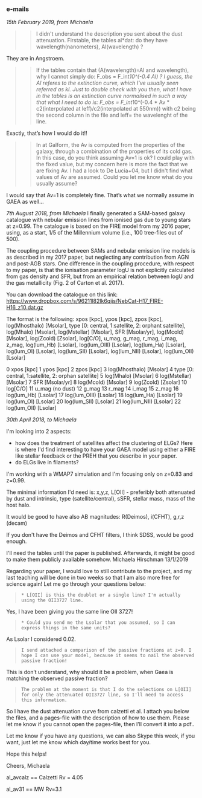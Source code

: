 ### e-mails ###

*15th February 2019, from Michaela*
> > I didn't understand the description you sent about the dust attenuation. 
> > Firstable, the tables al*dat: do they have wavelength(nanometers), Al(wavelength) ?  

They are in Angstroem. 

> > If the tables contain that (A(wavelength)=Al and wavelength), why I cannot simply do: F_obs = F_int*10^(-0.4 Al) ? I guess, the Al referes to the extinction curve, which I've usually seen referred as kl. Just to double check with you then, what I have in the tables is an extinction curve normalised  in such a way that what I need to do is: 
> > F_obs = F_int*10^(-0.4 * Av * c2(interpolated at leff)/c2(interpolated at 550nm)) 
> > with c2 being the second column in the file and leff= the wavelenght of the line.  

Exactly, that’s how I would do it!! 

> > In at  Galform, the Av is computed from the properties of the galaxy, through a combination of the properties of its cold gas. In this case, do you think assuming Av=1 is ok? I could play with the fixed value, but my concern here is more the fact that we are fixing Av. I had a look to De Lucia+04, but I didn't find what values of Av are assumed. Could you let me know what do you usually assume?  

I would say that Av=1 is completely fine. That’s what we normally assume in GAEA as well…

*7th August 2018, from Michaela*
I finally generated a SAM-based galaxy catalogue with nebular emission lines from ionised gas due to young stars at z=0.99. The catalogue is based on the FIRE model from my 2016 paper, using, as a start, 1/5 of the Millennium volume (i.e., 100 tree-files out of 500). 

The coupling procedure between SAMs and nebular emission line models is as described in my 2017 paper, but neglecting any contribution from AGN and post-AGB stars. One difference in the coupling procedure, with respect to my paper, is that the ionisation parameter logU is not explicitly calculated from gas density and SFR, but from an empirical relation between logU and the gas metallicity (Fig. 2 of Carton et al. 2017).

You can download the catalogue on this link:
https://www.dropbox.com/s/96211l82lk6qijs/NebCat-H17_FIRE-H16_z10.dat.gz

The format is the following:
xpos [kpc], ypos [kpc], zpos [kpc], log(Mhosthalo) [Msolar], type [0: central, 1:satellite, 2: orphant satellite], log(Mhalo) [Msolar], 
          log(Mstellar) [Msolar], SFR [Msolar/yr], log(Mcold) [Msolar], log(Zcold) [Zsolar], log[C/O], 
          u_mag, g_mag, r_mag, i_mag, z_mag, log(lum_Hb) [Lsolar], log(lum_OIII) [Lsolar], log(lum_Ha) [Lsolar], 
	log(lum_OI) [Lsolar], log(lum_SII) [Lsolar], log(lum_NII) [Lsolar], log(lum_OII) [Lsolar]

0 xpos [kpc]
1 ypos [kpc]
2 zpos [kpc]
3 log(Mhosthalo) [Msolar]
4 type [0: central, 1:satellite, 2: orphan satellite]
5 log(Mhalo) [Msolar] 
6 log(Mstellar) [Msolar]
7 SFR [Msolar/yr]
8 log(Mcold) [Msolar]
9 log(Zcold) [Zsolar]
10 log[C/O] 
11 u_mag  (no dust)
12 g_mag
13 r_mag
14 i_mag
15 z_mag
16 log(lum_Hb) [Lsolar]
17 log(lum_OIII) [Lsolar]
18 log(lum_Ha) [Lsolar]
19 log(lum_OI) [Lsolar]
20 log(lum_SII) [Lsolar]
21 log(lum_NII) [Lsolar]
22 log(lum_OII) [Lsolar]

*30th April 2018, to Michaela*

 I'm looking into 2 aspects:
* how does the treatment of satellites affect the clustering of ELGs? Here is where I'd find interesting to have your GAEA model using either a FIRE like stellar feedback or the PREH that you describe in your paper.
* do ELGs live in filaments?

I'm working with a WMAP7 simulation and I'm focusing only on z=0.83 and z=0.99.

The minimal information I'd need is:
x,y,z, L[OII] - preferibly both attenuated by dust and intrinsic, type (satellite/central), sSFR, stellar mass, mass of the host halo.

It would be good to have also AB magnitudes:
R(Deimos), i(CFHT), g,r,z (decam)

If you don't have the Deimos and CFHT filters, I think SDSS, would be good enough.

I'll need the tables until the paper is published. Afterwards, it might be good to make them publicly available somehow.
Michaela Hirschman 13/1/2019

Regarding your paper, I would love to still contribute to the project, and my last teaching will be done in two weeks so that I am also more free for science again! Let me go through your questions below:
>
>
>
>     * L[OII] is this the doublet or a single line? I'm actually using the OII3727 line.

Yes, I have been giving you the same line OII 3727!
>
>
>     * Could you send me the Lsolar that you assumed, so I can express things in the same units?

As Lsolar I considered 0.02.
>
>
>     I send attached a comparison of the passive fractions at z=0. I hope I can use your model, because it seems to nail the observed passive fraction! 
This is don’t understand, why should it be a problem, when Gaea is matching the observed passive fraction?

>     The problem at the moment is that I do the selections on L[OII] for only the attenuated OII3727 line, so I'll need to access this information. 
So I have the dust attenuation curve from calzetti et al. I attach you below the files, and a pages-file with the description of how to use them. Please let me know if you cannot open the pages-file, then I’ll convert it into a pdf..

Let me know if you have any questions, we can also Skype this week, if you want, just let me know which day/time works best for you.

Hope this helps!

Cheers,
Michaela

al_avcalz == Calzetti Rv = 4.05

al_av31 == MW Rv=3.1